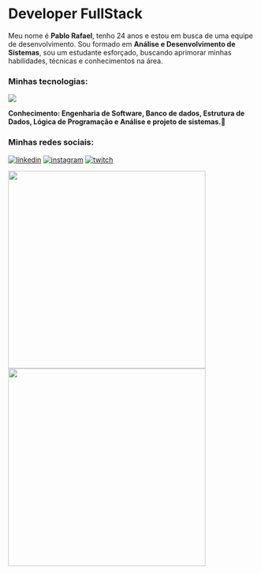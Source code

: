 # Developer FullStack

Meu nome é **Pablo Rafael**, tenho 24 anos e estou em busca de uma equipe de desenvolvimento. Sou formado em **Análise e Desenvolvimento de Sistemas**, sou um estudante esforçado, buscando aprimorar minhas habilidades, técnicas e conhecimentos na área. 
<div style="display: inline_block">
<p>
   <h3>Minhas tecnologias:</h2>
  <a href="https://skillicons.dev">
    <img src="https://skillicons.dev/icons?i=html,css,javascript,ts,react,nodejs,docker,postgres,mongodb,git" />
  </a>
</p>
 <strong>Conhecimento: Engenharia de Software, Banco de dados, Estrutura de Dados, Lógica de Programação e Análise e projeto de sistemas.🚀 </strong>
</div>

<h3>Minhas redes sociais:</h2>

[![linkedin](https://img.shields.io/badge/LinkedIn-0077B5?style=for-the-badge&logo=linkedin&logoColor=white)](https://www.linkedin.com/in/pablo-rafael-1372a2279/)
[![instagram](https://img.shields.io/badge/Instagram-E4405F?style=for-the-badge&logo=instagram&logoColor=white)](https://www.instagram.com/pablo_rafaelk/)
[![twitch](https://img.shields.io/badge/Twitch-9146FF?style=for-the-badge&logo=twitch&logoColor=white)](https://www.twitch.tv/oitavozero)


<a href="https://github.com/anuraghazra/github-readme-stats">
  <img width=400 align="center" src="https://github-readme-stats.vercel.app/api?username=PabloRafael-coder" />
</a>
<a href="https://github.com/anuraghazra/convoychat">
  <img width=400 align="center" src="https://github-readme-stats.vercel.app/api/top-langs?username=PabloRafael-coder&layout=compact&langs_count=10&card_width=320" />
</a>
